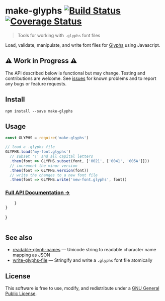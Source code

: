 # make-glyphs [![Build Status](https://travis-ci.org/delucis/make-glyphs.svg?branch=master)](https://travis-ci.org/delucis/make-glyphs) [![Coverage Status](https://coveralls.io/repos/github/delucis/make-glyphs/badge.svg?branch=master)](https://coveralls.io/github/delucis/make-glyphs?branch=master)

> Tools for working with `.glyphs` font files

Load, validate, manipulate, and write font files for [Glyphs](http://glyphsapp.com/) using Javascript.


## ⚠️ Work in Progress ⚠️

The API described below is functional but may change. Testing and contributions are welcome. See [issues](https://github.com/delucis/make-glyphs/issues) for known problems and to report any bugs or feature requests.


## Install

    npm install --save make-glyphs


## Usage

```js
const GLYPHS = require('make-glyphs')

// load a .glyphs file
GLYPHS.load('my-font.glyphs')
  // subset '!' and all capital letters
  .then(font => GLYPHS.subset(font, ['0021', ['0041', '005A']]))
  // increment the minor version
  .then(font => GLYPHS.version(font))
  // write the changes to a new font file
  .then(font => GLYPHS.write('new-font.glyphs', font))
```

### [Full API Documentation →](https://github.com/delucis/make-glyphs/blob/master/API.md)




```js
    }
}
```


}
```

```


## See also

- [readable-glyph-names](https://github.com/delucis/readable-glyph-names) — Unicode string to readable character name mapping as JSON
- [write-glyphs-file](https://github.com/delucis/write-glyphs-file) — Stringify and write a `.glyphs` font file atomically


## License

This software is free to use, modify, and redistribute under a [GNU General Public License](http://www.gnu.org/licenses/gpl-3.0.txt).
